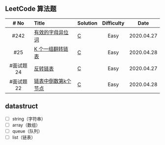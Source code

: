 ## LeetCode 算法题

| # No | Title                                                        | Solution                                                     | Difficulty |    Date    |
| :--: | :----------------------------------------------------------- | :----------------------------------------------------------- | :--------: | :--------: |
| #242 | [有效的字母异位词](https://leetcode-cn.com/problems/valid-anagram/) | [C](./leetcode/c/isAnagram.c) | Easy | 2020.04.27 |
| #25 | [K 个一组翻转链表](https://leetcode-cn.com/problems/reverse-nodes-in-k-group/) | [C](./leetcode/c/reverseKGroup.c) | Easy | 2020.04.28 |
| #面试题24 | [反转链表](https://leetcode-cn.com/problems/fan-zhuan-lian-biao-lcof/) | [C](./leetcode/c/reverseList.c) | Easy | 2020.04.27 |
| #面试题22 | [链表中倒数第k个节点](https://leetcode-cn.com/problems/lian-biao-zhong-dao-shu-di-kge-jie-dian-lcof/) | [C](./leetcode/c/getKthFromEnd.c) | Easy | 2020.04.28 |




## datastruct

* [ ] string（字符串）
* [ ] array（数组）
* [ ] queue（队列）
* [ ] list（链表） 
